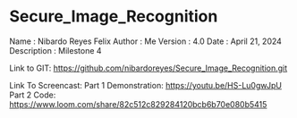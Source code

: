 # Secure_Image_Recognition
Name         :	Nibardo Reyes Felix
Author       :	Me
Version      :	4.0
Date  	     :  April 21, 2024
Description  :	Milestone 4

Link to GIT: https://github.com/nibardoreyes/Secure_Image_Recognition.git

Link To Screencast: 
Part 1 Demonstration:
https://youtu.be/HS-Lu0gwJpU
Part 2 Code:
https://www.loom.com/share/82c512c829284120bcb6b70e080b5415


